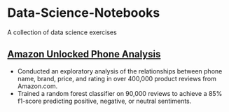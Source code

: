 # Data-Science-Notebooks
A collection of data science exercises

## [Amazon Unlocked Phone Analysis](https://nbviewer.jupyter.org/github/billwarker/Data-Science-Notebooks/blob/master/Amazon_Unlocked_Phone_Analysis.ipynb)
- Conducted an exploratory analysis of the relationships between phone name, brand, price, and rating in over 400,000 product reviews from Amazon.com.
- Trained a random forest classifier on 90,000 reviews to achieve a 85% f1-score predicting positive, negative, or neutral sentiments.

